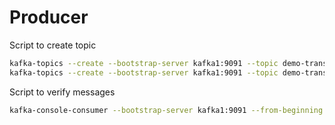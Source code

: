 # Producer 

Script to create topic

```sh
kafka-topics --create --bootstrap-server kafka1:9091 --topic demo-transactional-topic-1 --partitions 5 --replication-factor 3 --config min.insync.replicas=2
kafka-topics --create --bootstrap-server kafka1:9091 --topic demo-transactional-topic-2 --partitions 5 --replication-factor 3 --config min.insync.replicas=2
```

Script to verify messages

```sh
kafka-console-consumer --bootstrap-server kafka1:9091 --from-beginning --whitelist "demo-transactional-topic-1|demo-transactional-topic-2"
```
